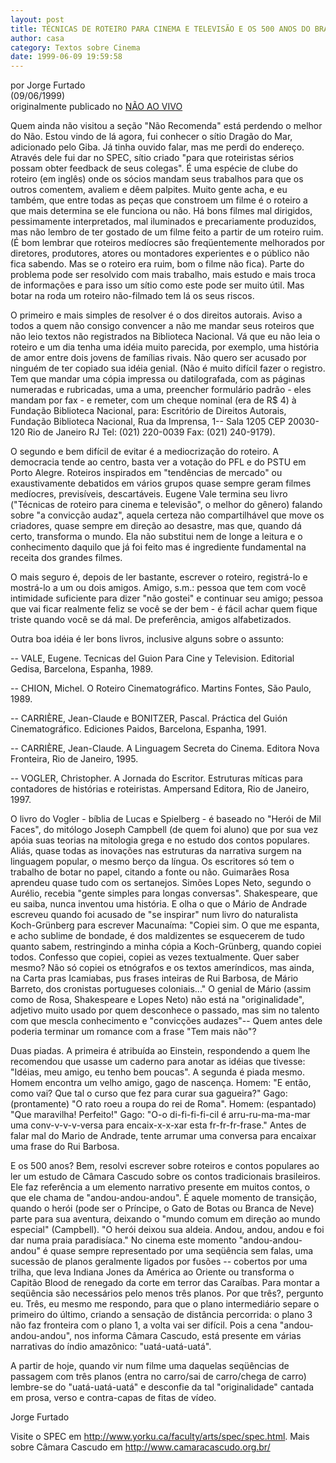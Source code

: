```yaml
---
layout: post
title: TÉCNICAS DE ROTEIRO PARA CINEMA E TELEVISÃO E OS 500 ANOS DO BRASIL
author: casa
category: Textos sobre Cinema
date: 1999-06-09 19:59:58
---
```

por Jorge Furtado\
(09/06/1999)\
originalmente publicado no [NÃO AO VIVO](https://www.nao-til.com.br/nao-63/roteiros.htm)

Quem ainda não visitou a seção "Não Recomenda" está perdendo o melhor do Não. Estou vindo de lá agora, fui conhecer o sítio Dragão do Mar, adicionado pelo Giba. Já tinha ouvido falar, mas me perdi do endereço. Através dele fui dar no SPEC, sítio criado "para que roteiristas sérios possam obter feedback de seus colegas". É uma espécie de clube do roteiro (em inglês) onde os sócios mandam seus trabalhos para que os outros comentem, avaliem e dêem palpites. Muito gente acha, e eu também, que entre todas as peças que constroem um filme é o roteiro a que mais determina se ele funciona ou não. Há bons filmes mal dirigidos, pessimamente interpretados, mal iluminados e precariamente produzidos, mas não lembro de ter gostado de um filme feito a partir de um roteiro ruim. (É bom lembrar que roteiros medíocres são freqüentemente melhorados por diretores, produtores, atores ou montadores experientes e o público não fica sabendo. Mas se o roteiro era ruim, bom o filme não fica). Parte do problema pode ser resolvido com mais trabalho, mais estudo e mais troca de informações e para isso um sítio como este pode ser muito útil. Mas botar na roda um roteiro não-filmado tem lá os seus riscos.

O primeiro e mais simples de resolver é o dos direitos autorais. Aviso a todos a quem não consigo convencer a não me mandar seus roteiros que não leio textos não registrados na Biblioteca Nacional. Vá que eu não leia o roteiro e um dia tenha uma idéia muito parecida, por exemplo, uma história de amor entre dois jovens de famílias rivais. Não quero ser acusado por ninguém de ter copiado sua idéia genial. (Não é muito difícil fazer o registro. Tem que mandar uma cópia impressa ou datilografada, com as páginas numeradas e rubricadas, uma a uma, preencher formulário padrão - eles mandam por fax - e remeter, com um cheque nominal (era de R$ 4) à Fundação Biblioteca Nacional, para: Escritório de Direitos Autorais, Fundação Biblioteca Nacional, Rua da Imprensa, 1-- Sala 1205 CEP 20030-120 Rio de Janeiro RJ Tel: (021) 220-0039 Fax: (021) 240-9179).

O segundo e bem difícil de evitar é a mediocrização do roteiro. A democracia tende ao centro, basta ver a votação do PFL e do PSTU em Porto Alegre. Roteiros inspirados em "tendências de mercado" ou exaustivamente debatidos em vários grupos quase sempre geram filmes medíocres, previsíveis, descartáveis. Eugene Vale termina seu livro ("Técnicas de roteiro para cinema e televisão", o melhor do gênero) falando sobre "a convicção audaz", aquela certeza não compartilhável que move os criadores, quase sempre em direção ao desastre, mas que, quando dá certo, transforma o mundo. Ela não substitui nem de longe a leitura e o conhecimento daquilo que já foi feito mas é ingrediente fundamental na receita dos grandes filmes.

O mais seguro é, depois de ler bastante, escrever o roteiro, registrá-lo e mostrá-lo a um ou dois amigos. Amigo, s.m.: pessoa que tem com você intimidade suficiente para dizer "não gostei" e continuar seu amigo; pessoa que vai ficar realmente feliz se você se der bem - é fácil achar quem fique triste quando você se dá mal. De preferência, amigos alfabetizados.

Outra boa idéia é ler bons livros, inclusive alguns sobre o assunto:

\-- VALE, Eugene. Tecnicas del Guion Para Cine y Television. Editorial Gedisa, Barcelona, Espanha, 1989.

\-- CHION, Michel. O Roteiro Cinematográfico. Martins Fontes, São Paulo, 1989.

\-- CARRIÈRE, Jean-Claude e BONITZER, Pascal. Práctica del Guión Cinematográfico. Ediciones Paidos, Barcelona, Espanha, 1991.

\-- CARRIÈRE, Jean-Claude. A Linguagem Secreta do Cinema. Editora Nova Fronteira, Rio de Janeiro, 1995.

\-- VOGLER, Christopher. A Jornada do Escritor. Estruturas míticas para contadores de histórias e roteiristas. Ampersand Editora, Rio de Janeiro, 1997.

O livro do Vogler - bíblia de Lucas e Spielberg - é baseado no "Herói de Mil Faces", do mitólogo Joseph Campbell (de quem foi aluno) que por sua vez apóia suas teorias na mitologia grega e no estudo dos contos populares. Aliás, quase todas as inovações nas estruturas da narrativa surgem na linguagem popular, o mesmo berço da língua. Os escritores só tem o trabalho de botar no papel, citando a fonte ou não. Guimarães Rosa aprendeu quase tudo com os sertanejos. Simões Lopes Neto, segundo o Aurélio, recebia "gente simples para longas conversas". Shakespeare, que eu saiba, nunca inventou uma história. E olha o que o Mário de Andrade escreveu quando foi acusado de "se inspirar" num livro do naturalista Koch-Grünberg para escrever Macunaíma: "Copiei sim. O que me espanta, e acho sublime de bondade, é dos maldizentes se esquecerem de tudo quanto sabem, restringindo a minha cópia a Koch-Grünberg, quando copiei todos. Confesso que copiei, copiei as vezes textualmente. Quer saber mesmo? Não só copiei os etnógrafos e os textos ameríndicos, mas ainda, na Carta pras Icamiabas, pus frases inteiras de Rui Barbosa, de Mário Barreto, dos cronistas portugueses coloniais..." O genial de Mário (assim como de Rosa, Shakespeare e Lopes Neto) não está na "originalidade", adjetivo muito usado por quem desconhece o passado, mas sim no talento com que mescla conhecimento e "convicções audazes"-- Quem antes dele poderia terminar um romance com a frase "Tem mais não"?

Duas piadas. A primeira é atribuída ao Einstein, respondendo a quem lhe recomendou que usasse um caderno para anotar as idéias que tivesse: "Idéias, meu amigo, eu tenho bem poucas". A segunda é piada mesmo. Homem encontra um velho amigo, gago de nascença. Homem: "E então, como vai? Que tal o curso que fez para curar sua gagueira?" Gago: (prontamente) "O rato roeu a roupa do rei de Roma". Homem: (espantado) "Que maravilha! Perfeito!" Gago: "O-o di-fi-fi-fi-cil é arru-ru-ma-ma-mar uma conv-v-v-v-versa para encaix-x-x-xar esta fr-fr-fr-frase." Antes de falar mal do Mario de Andrade, tente arrumar uma conversa para encaixar uma frase do Rui Barbosa.

E os 500 anos? Bem, resolvi escrever sobre roteiros e contos populares ao ler um estudo de Câmara Cascudo sobre os contos tradicionais brasileiros. Ele faz referência a um elemento narrativo presente em muitos contos, o que ele chama de "andou-andou-andou". É aquele momento de transição, quando o herói (pode ser o Príncipe, o Gato de Botas ou Branca de Neve) parte para sua aventura, deixando o "mundo comum em direção ao mundo especial" (Campbell). "O herói deixou sua aldeia. Andou, andou, andou e foi dar numa praia paradisíaca." No cinema este momento "andou-andou-andou" é quase sempre representado por uma seqüência sem falas, uma sucessão de planos geralmente ligados por fusões -- cobertos por uma trilha, que leva Indiana Jones da América ao Oriente ou transforma o Capitão Blood de renegado da corte em terror das Caraíbas. Para montar a seqüência são necessários pelo menos três planos. Por que três?, pergunto eu. Três, eu mesmo me respondo, para que o plano intermediário separe o primeiro do último, criando a sensação de distância percorrida: o plano 3 não faz fronteira com o plano 1, a volta vai ser difícil. Pois a cena "andou-andou-andou", nos informa Câmara Cascudo, está presente em várias narrativas do índio amazônico: "uatá-uatá-uatá".

A partir de hoje, quando vir num filme uma daquelas seqüências de passagem com três planos (entra no carro/sai de carro/chega de carro) lembre-se do "uatá-uatá-uatá" e desconfie da tal "originalidade" cantada em prosa, verso e contra-capas de fitas de vídeo.

Jorge Furtado

Visite o SPEC em http://www.yorku.ca/faculty/arts/spec/spec.html. Mais sobre Câmara Cascudo em http://www.camaracascudo.org.br/